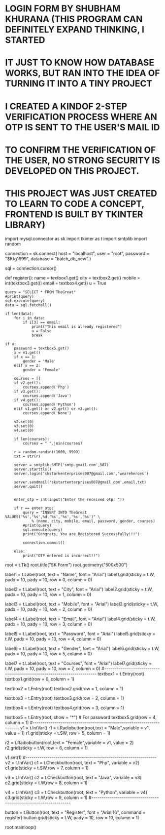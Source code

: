 # LOGIN FORM BY SHUBHAM KHURANA (THIS PROGRAM CAN DEFINITELY EXPAND THINKING, I STARTED
# IT JUST TO KNOW HOW DATABASE WORKS, BUT RAN INTO THE IDEA OF TURNING IT INTO A TINY PROJECT
# I CREATED A KINDOF 2-STEP VERIFICATION PROCESS WHERE AN OTP IS SENT TO THE USER'S MAIL ID
# TO CONFIRM THE VERIFICATION OF THE USER, NO STRONG SECURITY IS DEVELOPED ON THIS PROJECT.
# THIS PROJECT WAS JUST CREATED TO LEARN TO CODE A CONCEPT, FRONTEND IS BUILT BY TKINTER LIBRARY)

import mysql.connector as sk
import tkinter as t
import smtplib
import random

connection = sk.connect(
    host = "localhost",
    user = "root",
    password = "$Ktg1999",
    database = "batch_db_new"
)

sql = connection.cursor()

def register():
    name = textbox1.get()
    city = textbox2.get()
    mobile = int(textbox3.get())
    email = textbox4.get()
    u = True

    query = "SELECT * FROM TheGreat"
    #print(query)
    sql.execute(query)
    data = sql.fetchall()

    if len(data):
        for i in data:
            if i[3] == email:
                print("This email is already registered")
                u = False
                break

    if u:
        password = textbox5.get()
        x = v1.get()
        if x == 1:
            gender = 'Male'
        elif x == 2:
            gender = 'Female'

        courses = []
        if v2.get():
            courses.append('Php')
        if v3.get():
            courses.append('Java')
        if v4.get():
            courses.append('Python')
        elif v1.get() or v2.get() or v3.get():
            courses.append('None')

        v2.set(0)
        v3.set(0)
        v4.set(0)

        if len(courses):
            courses = " ".join(courses)

        r = random.randint(1000, 9999)
        txt = str(r)

        server = smtplib.SMTP('smtp.gmail.com',587)
        server.starttls()
        server.login('skstarkenterprises007@gmail.com','weareheroes')

        server.sendmail('skstartenterprises007@gmail.com',email,txt)
        server.quit()


        enter_otp = int(input("Enter the received otp: "))

        if r == enter_otp:
            query = "INSERT INTO TheGreat VALUES('%s','%s',%d,'%s','%s','%s','%s')" \
                % (name, city, mobile, email, password, gender, courses)
            #print(query)
            sql.execute(query)
            print("Congrats, You are Registered Successfully!!!")

            connection.commit()

        else:
            print("OTP entered is incorrect!!")

root = t.Tk()
root.title("SK Form")
root.geometry("500x500")

label1 = t.Label(root, text = "Name", font = "Arial")
label1.grid(sticky = t.W, padx = 10, pady = 10, row = 0, column = 0)

label2 = t.Label(root, text = "City", font = "Arial")
label2.grid(sticky = t.W, padx = 10, pady = 10, row = 1, column = 0)

label3 = t.Label(root, text = "Mobile", font = "Arial")
label3.grid(sticky = t.W, padx = 10, pady = 10, row = 2, column = 0)

label4 = t.Label(root, text = "Email", font = "Arial")
label4.grid(sticky = t.W, padx = 10, pady = 10, row = 3, column = 0)

label5 = t.Label(root, text = "Password", font = "Arial")
label5.grid(sticky = t.W, padx = 10, pady = 10, row = 4, column = 0)

label6 = t.Label(root, text = "Gender", font = "Arial")
label6.grid(sticky = t.W, padx = 10, pady = 10, row = 5, column = 0)

label7 = t.Label(root, text = "Courses", font = "Arial")
label7.grid(sticky = t.W, padx = 10, pady = 10, row = 7, column = 0)
#--------------------------------------------------------------------------
textbox1 = t.Entry(root)
textbox1.grid(row = 0, column = 1)

textbox2 = t.Entry(root)
textbox2.grid(row = 1, column = 1)

textbox3 = t.Entry(root)
textbox3.grid(row = 2, column = 1)

textbox4 = t.Entry(root)
textbox4.grid(row = 3, column = 1)

textbox5 = t.Entry(root, show = "*")    # For password
textbox5.grid(row = 4, column = 1)
#-----------------------------------------------------------------------
v1 = t.IntVar()
r1 = t.Radiobutton(root,text = "Male",variable = v1, value = 1)
r1.grid(sticky = t.SW, row = 5, column = 1)

r2 = t.Radiobutton(root,text = "Female",variable = v1, value = 2)
r2.grid(sticky = t.W, row = 6, column = 1)

v1.set(1)
#------------------------------------------------------------------
v2 = t.IntVar()
c1 = t.Checkbutton(root, text = "Php", variable = v2)
c1.grid(sticky = t.SW,row = 7, column = 1)

v3 = t.IntVar()
c2 = t.Checkbutton(root, text = "Java", variable = v3)
c2.grid(sticky = t.W,row = 8, column = 1)

v4 = t.IntVar()
c3 = t.Checkbutton(root, text = "Python", variable = v4)
c3.grid(sticky = t.W,row = 9, column = 1)
#-------------------------------------------------------------------

button = t.Button(root, text = "Register", font = "Arial 16", command = register)
button.grid(sticky = t.W, pady = 10, row = 10, column = 1)

root.mainloop()

